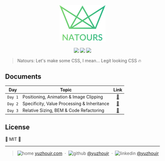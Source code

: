 <h3 style="text-align:center;font-weight: 300;" align="center">
  <img src="img/logo-green-2x.png" width="150px">
</h3>

<p align="center">
  <img src="https://img.shields.io/badge/license-MIT-yellow.svg?style=flat-square">
  <img src="https://img.shields.io/badge/downloads-0k-yellow.svg?style=flat-square">
  <img src="https://img.shields.io/badge/build-passing-yellow.svg?style=flat-square">
</p>


> Natours: Let's make some CSS, I mean... Legit looking CSS 🔥


## Documents

| Day           |   Topic | Link |
| ------------- |------------- |:-------------:|
| `Day 1`     |  Positioning, Animation & Image Clipping  | [🍉](./docs/day1.md) |
| `Day 2`     |  Specificity, Value Processing & Inheritance  | [🍑](./docs/day2.md) |
| `Day 3`     |  Relative Sizing, BEM & Code Refactoring  | [🍊](./docs/day3.md) |


## License

🌱 MIT 🌱

---

> ![home](http://yuzhoujr.com/emoji/home.svg) [yuzhoujr.com](http://www.yuzhoujr.com) &nbsp;&middot;&nbsp;
> ![github](http://yuzhoujr.com/emoji/github.svg)  [@yuzhoujr](https://github.com/yuzhoujr) &nbsp;&middot;&nbsp;
> ![linkedin](http://yuzhoujr.com/emoji/linkedin.svg)  [@yuzhoujr](https://linkedin.com/in/yuzhoujr)
